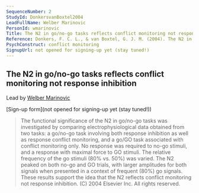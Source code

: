 ```yaml
---
SequenceNumber: 2
StudyId: DonkersvanBoxtel2004
LeadFullName: Welber Marinovic
PersonId: wmarinovic
Title: The N2 in go/no-go tasks reflects conflict monitoring not response inhibition
Reference: Donkers, F. C. L., & van Boxtel, G. J. M. (2004). The N2 in go/no-go tasks reflects conflict monitoring not response inhibition. Brain and Cognition, 56(2), 165–176. https://doi.org/10.1016/j.bandc.2004.04.005
PsychConstruct: conflict monitoring
SignupUrl: not opened for signing-up yet (stay tuned!)
---
```



## <a name="DonkersvanBoxtel2004"> The N2 in go/no-go tasks reflects conflict monitoring not response inhibition


Lead by [Welber Marinovic](/people/#wmarinovic)

[Sign-up form](not opened for signing-up yet (stay tuned!))


> The functional significance of the N2 in go/no-go tasks was investigated by comparing electrophysiological data obtained from two tasks: a go/no-go task involving both response inhibition as well as response conflict monitoring, and a go/GO task associated with conflict monitoring only. No response was required to no-go stimuli, and a response with maximal force to GO stimuli. The relative frequency of the go stimuli (80% vs. 50%) was varied. The N2 peaked on both no-go and GO trials, with larger amplitudes for both signals when presented in a context of frequent (80%) go signals. These results support the idea that the N2 reflects conflict monitoring not response inhibition. (C) 2004 Elsevier Inc. All rights reserved.